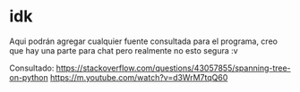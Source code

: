 # idk

Aqui podrán agregar cualquier fuente consultada para el programa, creo que hay una parte para chat pero realmente no esto segura :v

Consultado:
https://stackoverflow.com/questions/43057855/spanning-tree-on-python
https://m.youtube.com/watch?v=d3WrM7tqQ60

